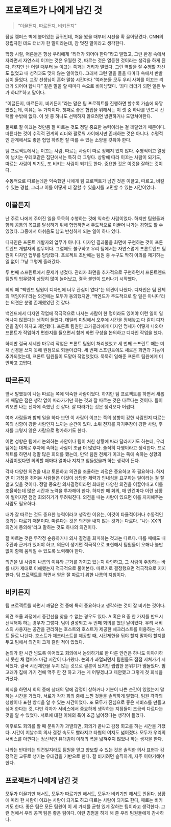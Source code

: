 # 프로젝트가 나에게 남긴 것

> “이끌든지, 따르든지, 비키든지”

잠실 캠퍼스 벽에 붙어있는 글귀인데, 처음 봤을 때부터 시선을 확 끌어당겼다. CNN의 창립자인 테드 터너가 한 말이라는데, 참 멋진 말이라고 생각한다.

학창 시절, 어른들은 항상 우리에게 “리더가 되어야 한다”라고 말했고, 그런 환경 속에서 자라면서 자연스레 이끄는 것은 우월한 것, 따르는 것은 열등한 것이라는 생각을 하게 된다.  하지만 난 어릴 때부터 늘 이끄는 쪽과는 거리가 멀었다. 그런 역할을 잘 수행할 자신도 없었고 내 성격과도 맞지 않는 일이었다. 그래서 그런 말을 들을 때마다 속에서 반발심이 들었다. 교장 선생님이 훈화 말씀 시간마다 “여러분들 모두 우리 사회를 이끄는 리더가 되어야 합니다” 같은 말을 할 때마다 속으로 비아냥댔다. ‘죄다 리더가 되면 일은 누가 하냐?’하고 말이다.

“이끌든지, 따르든지, 비키든지”라는 말은 팀 프로젝트를 진행하면 할수록 가슴에 와닿았었는데, 이유는 두 가지이다. 첫째로 좋은 협업을 위해서는 이 셋 중 하나를 반드시 선택할 수밖에 없다. 이 셋 중 하나도 선택하지 않으려면 방관하거나 도망쳐야한다.

둘째로 잘 이끄는 것만큼 잘 따르는 것도 정말 중요한 능력이라는 걸 깨달았기 때문이다. 따른다는 것이 수직적 관계의 리더와 팔로워 사이에서만 존재하는 것은 아니다. 수평적인 관계에서도 좋은 협업 하려면 잘 따를 수 있는 소양을 갖춰야 한다.

팀 프로젝트에서는 이끄는 사람, 따르는 사람이 따로 정해져 있지 않다. 수평적이고 열정이 넘치는 우테코같은 집단에서는 특히 더 그렇다. 상황에 따라 이끄는 사람이 되기도, 따르는 사람이 되기도, 또 비키는 사람이 되기도 한다. 중요한 것은 이것을 잘하는 것이다.

수동적으로 따르는데만 익숙했던 나에게 팀 프로젝트가 남긴 것은 이끌고, 따르고, 비킬 수 있는 경험, 그리고 이를 어떻게 더 잘할 수 있을지를 고민할 수 있는 시간이었다.


## 이끌든지
난 주로 나에게 주어진 일을 묵묵히 수행하는 것에 익숙한 사람이었다. 하지만 팀원들과 함께 공통의 목표를 달성하기 위해 협업하면서 주도적으로 이끌어 나가는 경험도 할 수 있었다. 그중에서 아쉬움도 남고 반성하게 되는 일이 하나 있다.

디자인은 프론트 개발자의 업무가 아니다. 디자인 결과물을 화면에 구현하는 것이 프론트엔드 개발자의 업무이다. 그럼에도 불구하고 우리 팀에서는 자연스럽게 프론트엔드 팀원이 디자인 업무를 담당했다. 프로젝트 초반에는 팀원 중 누구도 딱히 이의를 제기하는 일 없이 그냥 그렇게 흘러갔다.

두 번째 스프린트에서 문제가 생겼다. 관리자 화면을 추가적으로 구현하면서 프론트엔드 팀원의 업무량이 상당히 많이 늘어났고, 결국 불만이 드러나기 시작했다.

회의 때 "백엔드 팀원이 디자인에 너무 관심이 없다"는 의견이 나왔다. 디자인은 팀 전체의 책임이다’라는 의견에는 모두가 동의했지만, ‘백엔드가 주도적으로 할 일은 아니다’라는 의견은 분명 존재했었던 것 같다.

백엔드에서 디자인 작업에 적극적으로 나서는 사람이 한 명이라도 있어야 이런 일이 일어나지 않겠다는 생각이 들었다. 데일리 미팅에서 오후에 시간을 정해놓고 다 같이 디자인을 같이 하자고 제안했다. 프론트 팀원인 코카콜라에게 디자인 명세가 어떻게 나와야 프론트가 작업하기 편한지를 들으면서 함께 화면 구성을 논의하고 디자인 작업을 했다.

하지만 결국 세세한 마무리 작업은 프론트 팀원이 처리했었고 세 번째 스프린트 때는 미처 신경을 쓰지 못해 원점으로 되돌아갔다. 세 번째 스프린트에도 새로운 화면과 기능이 추가되었는데, 프론트 팀원들이 도맡아 작업했었다. 묵묵히 일해준 프론트 팀원에게 미안하고 고맙다.

## 따르든지
앞서 말했듯이 나는 따르는 쪽에 익숙한 사람이었다. 하지만 팀 프로젝트를 하면서 새롭게 깨달은 점은 생각 없이 따라가기만 하는 것과 잘 따르는 것은 다르다는 것이다. 돌이켜보면 나는 전자에 속했던 것 같다. 잘 따라가는 것은 생각보다 어렵다.

여러 사람들과 함께 일을 하다 보면 이 사람이 이끄는 쪽의 성향이 강한 사람인지 따르는 쪽의 성향이 강한 사람인지 느끼는 순간이 있다. 소위 전자를 자기주장이 강한 사람, 후자를 그렇지 않은 사람으로 평가하기도 한다.

이런 성향은 팀에서 논의하는 사안이나 팀이 처한 상황에 따라 달라지기도 하는데, 우리 팀에는 대체로 후자에 속하는 사람이 조금 더 많았다. 솔직히 다행이라고 생각한다.  프로젝트를 하면서 정말 많은 회의를 했는데, 만약 팀원 전체가 이끄는 쪽에 속하는 성향의 사람이었다면 회의할 때마다 얼마나 지치고 힘들었을까 하는 생각이 든다.

각자 다양한 의견을 내고 토론하고 의견을 조율하는 과정은 중요하고 꼭 필요하다. 하지만 이 과정을 겪어본 사람들은 이것이 상당한 체력과 인내심을 요구하는 일이라는 걸 잘 알고 있을 것이다. 정말 중요한 의사결정이라면 최대한 다양한 의견을 이끌어내고 이를 조율하는데 많은 시간과 노력을 투자해야 한다. 하지만 매 회의, 매 안건마다 이런 상황이 벌어지면 점점 회의하기가 두려워진다. 의견을 내는 사람이 있으면 이를 지지해주는 사람도 필요하다.

내가 잘 따르는 것도 중요한 능력이라고 생각한 이유는, 이것이 타율적이거나 수동적인 것과는 다르기 때문이다.  따른다는 것은 의견을 내지 않는 것과는 다르다. “나는 XX의 의견에 동의해”라고 말하는 것도 하나의 의견이다.

잘 따르는 것은 무작정 순응하거나 의사 결정을 회피하는 것과는 다르다. 따를 때에도 내 주관과 근거가 있어야 하고, 의문이 생기면 적극적으로 표현해서 팀원들이 오해나 불만 없이 함께 움직일 수 있도록 노력해야 한다.

의견을 낸 사람이 나름의 이유와 근거를 가지고 있는지 확인하고, 그 사람이 주장하는 바를 내가 제대로 이해했는지 적극적으로 물어본다. 따르기로 결정했으면 적극적으로 지지한다.  팀 프로젝트를 하면서 얻은 잘 따르기 위한 나름의 지침이다.

## 비키든지
팀 프로젝트를 하면서 깨달은 것 중에 특히 중요하다고 생각하는 것이 잘 비키는 것이다.

의견 조율 과정에서 중간선을 찾을 수 없는 경우도 있다. A 혹은 B 중 한 가지를 반드시 선택해야 하는 경우가 그렇다. 팀이 결성되고 두 번째 회의를 했던 날이었다. 우리 서비스의 사용자는 공간을 관리하는 호스트와 호스트가 제공한 체크리스트를 이용하는 게스트 둘로 나뉜다. 호스트가 체크리스트를 제공할 때, 시간제한을 둬야 할지 말아야 할지를 두고 팀에서 의견이 크게 갈린 적이 있었다.

논의가 한 시간 넘도록 이어졌고 회의에서 논의하기로 한 다른 안건은 하나도 이야기하지 못한 채 캠퍼스 마감 시간이 다가왔다. 논의가 과열되면서 팀원들도 점점 지쳐가기 시작했다. 결국 시간제한을 두지 않는 것으로 결론이 났지만 찝찝한 분위기가 맴돌았다. 범고래가 집에 가기 전에 맥주 한 잔 하고 가는 게 어떻겠냐고 제안했고 그렇게 첫 회식을 가졌다.

회식을 하면서 회의 중에 상대의 말에 감정이 상하거나 기분이 나쁜 순간이 있었는지 말하는 시간을 가졌다. 서로가 각자 회의 중에 느낀 것들을 솔직하게 말했다. 팀원 각각의 성향이나 표현 방식을 알 수 있는 시간이었다. 또 모두가 진심으로 좋은 서비스를 만들고 싶어 한다는 것, 다만 각자가 서비스에서 중요하게 생각하는 지점들이 조금씩 다르다는 것을 알 수 있었다. 서로에 대한 이해의 폭이 조금 넓어졌다는 생각이 들었다.

이후로도 회의를 할 때 분위기가 과열되면, 회의가 끝나고 감정 회고를 하는 시간을 가졌다. 시간이 지날수록 의사 결정 속도도 빨라지고 타협의 여지도 넓어졌다. 모두가 우리의 서비스를 아낀다는 정신적인 유대감이 이해의 폭을 넓혀주지 않았나 하는 생각을 한다.

나와는 반대되는 의견일지라도 팀원을 믿고 양보할 수 있는 것은 솔직한 의사 표현과 감정적인 교류로 생기는 유대감을 기반으로 한다. 잘 비키려면 솔직하게, 자주 이야기해야 한다.

## 프로젝트가 나에게 남긴 것
모두가 이끌기만 해서도, 모두가 따르기만 해서도, 모두가 비키기만 해서도 안된다. 상황에 따라 한 사람이 이끄는 사람이 되기도 하고 따르는 사람이 되기도 한다, 때로는 비키기도 한다. 좋은 팀은 모든 팀원이 이 세 가지를 균형 있게 잘하는 팀이라고 생각한다. 그런 점에서 우리 공책 팀은 좋은 팀이다. 이런 경험을 하게 해 준 우리 팀원들에게 감사하다.
